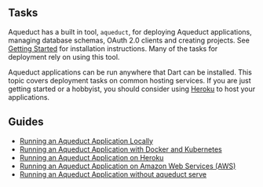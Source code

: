## Tasks

Aqueduct has a built in tool, `aqueduct`, for deploying Aqueduct applications, managing database schemas, OAuth 2.0 clients and creating projects. See [Getting Started](getting_started.html) for installation instructions. Many of the tasks for deployment rely on using this tool.

Aqueduct applications can be run anywhere that Dart can be installed. This topic covers deployment tasks on common hosting services. If you are just getting started or a hobbyist, you should consider using [Heroku](http://heroku.com) to host your applications.

## Guides

- [Running an Aqueduct Application Locally](deploy_local.md)
- [Running an Aqueduct Application with Docker and Kubernetes](deploy_docker.md)
- [Running an Aqueduct Application on Heroku](deploy_heroku.md)
- [Running an Aqueduct Application on Amazon Web Services (AWS)](deploy_aws.md)
- [Running an Aqueduct Application without aqueduct serve](script.md)
